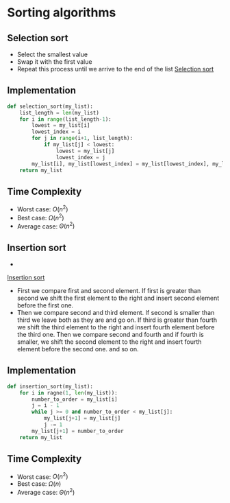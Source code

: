 # Sorting algorithms

## Selection sort
- Select the smallest value
- Swap it with the first value
- Repeat this process until we arrive to the end of the list
[Selection sort](https://en.wikipedia.org/wiki/Selection_sort)

## Implementation

```python
def selection_sort(my_list):
    list_length = len(my_list)
    for i in range(list_length-1):
        lowest = my_list[i]
        lowest_index = i
        for j in range(i+1, list_length):
            if my_list[j] < lowest:
                lowest = my_list[j]
                lowest_index = j
        my_list[i], my_list[lowest_index] = my_list[lowest_index], my_list[i]
    return my_list
```

## Time Complexity

- Worst case: $O(n^2)$
- Best case: $\Omega(n^2)$
- Average case: $\Theta(n^2)$

## Insertion sort
- 
[Insertion sort](https://en.wikipedia.org/wiki/Insertion_sort)
- First we compare first and second element. If first is greater than second we shift the first element to the right and insert second element before the first one.
- Then we compare second and third element. If second is smaller than third we leave both as they are and go on. If third is greater than fourth we shift the third element to the right and insert fourth element before the third one. Then we compare second and fourth and if fourth is smaller, we shift the second element to the right and insert fourth element before the second one. and so on.

## Implementation

```python
def insertion_sort(my_list):
    for i in ragne(1, len(my_list)):
        number_to_order = my_list[i]
        j = i - 1
        while j >= 0 and number_to_order < my_list[j]:
            my_list[j+1] = my_list[j]
            j -= 1
        my_list[j+1] = number_to_order
    return my_list
```

## Time Complexity

- Worst case: $O(n^2)$
- Best case: $\Omega(n)$
- Average case: $\Theta(n^2)$
